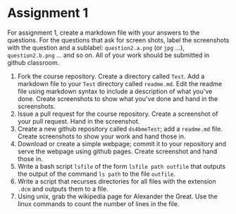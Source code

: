 # Assignment 1

For assignment 1, create a markdown file with your answers to the questions. For the questions that ask for screen shots, label the screenshots with the question and a sublabel: `question2.a.png` (or `jpg` ...), `question2.b.png` ... and so on. All of your work should be submitted in github classroom.



1. Fork the course repository. Create a directory called `Test`. Add a markdown file to your `Test` directory called `readme.md`. Edit the readme file using markdown syntax to include a description of what you've done. Create screenshots to show what you've done and hand in the screenshots.
2. Issue a pull request for the course repository. Create a screenshot of your pull request. Hand in the screenshot.
3. Create a new github repository called `ds4bmeTest`; add a `readme.md` file. Create screenshots to show your work and hand those in.
4. Download or create a simple webpage; commit it to your repository and serve the webpage using github pages. Create screenshot and hand those in.
5. Write a bash script `lsfile` of the form `lsfile path outfile` that outputs the output of the command `ls path` to the file `outfile`.
6. Write a script that recurses directories for all files with the extension `.dcm` and outputs them to a file.
7. Using unix, grab the wikipedia page for Alexander the Great. Use the linux commands to count the number of lines in the file.    

